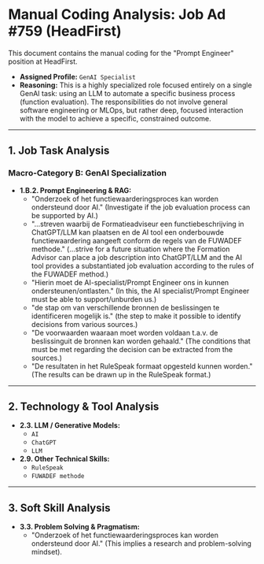 # Manual Coding Analysis: Job Ad #759 (HeadFirst)

This document contains the manual coding for the "Prompt Engineer" position at HeadFirst.

- **Assigned Profile:** `GenAI Specialist`
- **Reasoning:** This is a highly specialized role focused entirely on a single GenAI task: using an LLM to automate a specific business process (function evaluation). The responsibilities do not involve general software engineering or MLOps, but rather deep, focused interaction with the model to achieve a specific, constrained outcome.

---

## 1. Job Task Analysis

### Macro-Category B: GenAI Specialization

- **1.B.2. Prompt Engineering & RAG:**
  - "Onderzoek of het functiewaarderingsproces kan worden ondersteund door AI." (Investigate if the job evaluation process can be supported by AI.)
  - "...streven waarbij de Formatieadviseur een functiebeschrijving in ChatGPT/LLM kan plaatsen en de AI tool een onderbouwde functiewaardering aangeeft conform de regels van de FUWADEF methode." (...strive for a future situation where the Formation Advisor can place a job description into ChatGPT/LLM and the AI tool provides a substantiated job evaluation according to the rules of the FUWADEF method.)
  - "Hierin moet de AI-specialist/Prompt Engineer ons in kunnen ondersteunen/ontlasten." (In this, the AI specialist/Prompt Engineer must be able to support/unburden us.)
  - "de stap om van verschillende bronnen de beslissingen te identificeren mogelijk is." (the step to make it possible to identify decisions from various sources.)
  - "De voorwaarden waaraan moet worden voldaan t.a.v. de beslissinguit de bronnen kan worden gehaald." (The conditions that must be met regarding the decision can be extracted from the sources.)
  - "De resultaten in het RuleSpeak formaat opgesteld kunnen worden." (The results can be drawn up in the RuleSpeak format.)

---

## 2. Technology & Tool Analysis

- **2.3. LLM / Generative Models:**
  - `AI`
  - `ChatGPT`
  - `LLM`
- **2.9. Other Technical Skills:**
  - `RuleSpeak`
  - `FUWADEF methode`

---

## 3. Soft Skill Analysis

- **3.3. Problem Solving & Pragmatism:**
  - "Onderzoek of het functiewaarderingsproces kan worden ondersteund door AI." (This implies a research and problem-solving mindset).
